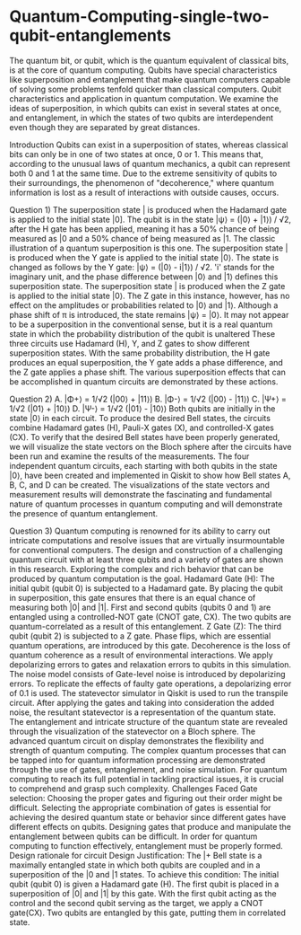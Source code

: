 # Quantum-Computing-single-two-qubit-entanglements
The quantum bit, or qubit, which is the quantum equivalent of classical bits, is at the core
of quantum computing. Qubits have special characteristics like superposition and entanglement that
make quantum computers capable of solving some problems tenfold quicker than classical
computers. Qubit characteristics and application in quantum computation. We examine the ideas of
superposition, in which qubits can exist in several states at once, and entanglement, in which the
states of two qubits are interdependent even though they are separated by great distances.

Introduction
Qubits can exist in a superposition of states, whereas classical bits can only be in one of two states at
once, 0 or 1. This means that, according to the unusual laws of quantum mechanics, a qubit can
represent both 0 and 1 at the same time. Due to the extreme sensitivity of qubits to their
surroundings, the phenomenon of "decoherence," where quantum information is lost as a result of
interactions with outside causes, occurs.

Question 1)
The superposition state | is produced when the Hadamard gate is applied to the initial state |0]. The
qubit is in the state |ψ⟩ = (|0⟩ + |1⟩) / √2, after the H gate has been applied, meaning it has a 50%
chance of being measured as |0 and a 50% chance of being measured as |1. The classic illustration of
a quantum superposition is this one.
The superposition state | is produced when the Y gate is applied to the initial state |0⟩. The state is
changed as follows by the Y gate: |ψ⟩ = (|0⟩ - i|1⟩) / √2. 'i' stands for the imaginary unit, and the
phase difference between |0⟩ and |1⟩ defines this superposition state.
The superposition state | is produced when the Z gate is applied to the initial state |0⟩. The Z gate in
this instance, however, has no effect on the amplitudes or probabilities related to |0⟩ and |1⟩.
Although a phase shift of π is introduced, the state remains |ψ⟩ = |0⟩. It may not appear to be a
superposition in the conventional sense, but it is a real quantum state in which the probability
distribution of the qubit is unaltered
These three circuits use Hadamard (H), Y, and Z gates to show different superposition states. With
the same probability distribution, the H gate produces an equal superposition, the Y gate adds a
phase difference, and the Z gate applies a phase shift. The various superposition effects that can be
accomplished in quantum circuits are demonstrated by these actions.

Question 2)
A. |Φ+⟩ = 1/√2 (|00⟩ + |11⟩)
B. |Φ-⟩ = 1/√2 (|00⟩ - |11⟩)
C. |Ψ+⟩ = 1/√2 (|01⟩ + |10⟩)
D. |Ψ-⟩ = 1/√2 (|01⟩ - |10⟩)
Both qubits are initially in the state |0⟩ in each circuit. To produce the desired Bell states, the circuits
combine Hadamard gates (H), Pauli-X gates (X), and controlled-X gates (CX). To verify that the desired
Bell states have been properly generated, we will visualize the state vectors on the Bloch sphere after
the circuits have been run and examine the results of the measurements.
The four independent quantum circuits, each starting with both qubits in the state |0⟩, have been
created and implemented in Qiskit to show how Bell states A, B, C, and D can be created. The
visualizations of the state vectors and measurement results will demonstrate the fascinating and
fundamental nature of quantum processes in quantum computing and will demonstrate the
presence of quantum entanglement.

Question 3)
Quantum computing is renowned for its ability to carry out intricate computations and resolve issues
that are virtually insurmountable for conventional computers. The design and construction of a
challenging quantum circuit with at least three qubits and a variety of gates are shown in this
research. Exploring the complex and rich behavior that can be produced by quantum computation is
the goal.
Hadamard Gate (H): The initial qubit (qubit 0) is subjected to a Hadamard gate. By placing the qubit
in superposition, this gate ensures that there is an equal chance of measuring both |0| and |1|.
First and second qubits (qubits 0 and 1) are entangled using a controlled-NOT gate (CNOT gate, CX).
The two qubits are quantum-correlated as a result of this entanglement.
Z Gate (Z): The third qubit (qubit 2) is subjected to a Z gate. Phase flips, which are essential quantum
operations, are introduced by this gate.
Decoherence is the loss of quantum coherence as a result of environmental interactions. We apply
depolarizing errors to gates and relaxation errors to qubits in this simulation. The noise model
consists of Gate-level noise is introduced by depolarizing errors. To replicate the effects of faulty gate
operations, a depolarizing error of 0.1 is used.
The statevector simulator in Qiskit is used to run the transpile circuit. After applying the gates and
taking into consideration the added noise, the resultant statevector is a representation of the
quantum state. The entanglement and intricate structure of the quantum state are revealed through
the visualization of the statevector on a Bloch sphere.
The advanced quantum circuit on display demonstrates the flexibility and strength of quantum
computing. The complex quantum processes that can be tapped into for quantum information
processing are demonstrated through the use of gates, entanglement, and noise simulation. For
quantum computing to reach its full potential in tackling practical issues, it is crucial to comprehend
and grasp such complexity.
Challenges Faced
Gate selection: Choosing the proper gates and figuring out their order might be difficult. Selecting
the appropriate combination of gates is essential for achieving the desired quantum state or
behavior since different gates have different effects on qubits. Designing gates that produce and
manipulate the entanglement between qubits can be difficult. In order for quantum computing to
function effectively, entanglement must be properly formed.
Design rationale for circuit
Design Justification: The |+ Bell state is a maximally entangled state in which both qubits are coupled
and in a superposition of the |0 and |1 states. To achieve this condition:
The initial qubit (qubit 0) is given a Hadamard gate (H). The first qubit is placed in a superposition of
|0| and |1| by this gate.
With the first qubit acting as the control and the second qubit serving as the target, we apply a CNOT gate(CX). Two qubits are entangled by this gate, putting them in correlated state.
